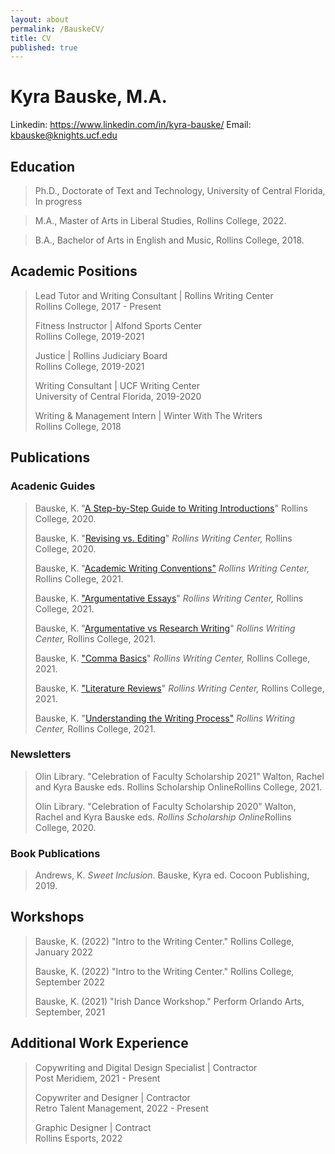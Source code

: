 ```yaml
---
layout: about
permalink: /BauskeCV/
title: CV
published: true
---
```


# Kyra Bauske, M.A.

Linkedin: https://www.linkedin.com/in/kyra-bauske/  Email: kbauske@knights.ucf.edu 

## Education 

> Ph.D., Doctorate of Text and Technology, University of Central Florida, In progress

> M.A., Master of Arts in Liberal Studies, Rollins College, 2022.

> B.A., Bachelor of Arts in English and Music, Rollins College, 2018.

## Academic Positions

> Lead Tutor and Writing Consultant \| Rollins Writing Center\
> Rollins College, 2017 - Present
>
> Fitness Instructor \| Alfond Sports Center\
> Rollins College, 2019-2021
>
> Justice \| Rollins Judiciary Board\
> Rollins College, 2019-2021
>
> Writing Consultant \| UCF Writing Center\
> University of Central Florida, 2019-2020
>
> Writing & Management Intern \| Winter With The Writers\
> Rollins College, 2018

## Publications

### Acadenic Guides

> Bauske, K. \"[A Step-by-Step Guide to Writing
> Introductions](https://www.rollins.edu/library/twc/intros-step-by-step.pdf)\"
> Rollins College, 2020.
>
> Bauske, K. \"[Revising vs.
> Editing](https://www.rollins.edu/library/twc/editing_vs_revising.pdf)\"
> *Rollins Writing Center,* Rollins College, 2020.
>
> Bauske, K. \"[Academic Writing
> Conventions\"](https://www.rollins.edu/library/twc/academic-writing-conventions.pdf)
> *Rollins Writing Center,* Rollins College, 2021.
>
> Bauske, K. [\"Argumentative
> Essays](https://www.rollins.edu/library/twc/argumentative-essay.pdf)\"
> *Rollins Writing Center,* Rollins College, 2021.
>
> Bauske, K. \"[Argumentative vs Research
> Writing](https://www.rollins.edu/library/twc/argumentative-vs-research-papers.pdf)\"
> *Rollins Writing Center,* Rollins College, 2021.
>
> Bauske, K. [\"Comma
> Basics](https://www.rollins.edu/library/twc/comma-basics.pdf)\"
> *Rollins Writing Center,* Rollins College, 2021.
>
> Bauske, K. [\"Literature
> Reviews](https://www.rollins.edu/library/twc/literature-reviews.pdf)\"
> *Rollins Writing Center,* Rollins College, 2021.
>
> Bauske, K. \"[Understanding the Writing
> Process\"](https://www.rollins.edu/library/twc/understanding-the-writing-process.pdf)
> *Rollins Writing Center,* Rollins College, 2021.
>
### Newsletters
>
> Olin Library. \"Celebration of Faculty Scholarship 2021\" Walton,
> Rachel and Kyra Bauske eds. Rollins Scholarship OnlineRollins College,
> 2021.
>
> Olin Library. \"Celebration of Faculty Scholarship 2020\" Walton,
> Rachel and Kyra Bauske eds. *Rollins Scholarship Online*Rollins
> College, 2020.

### Book Publications

> Andrews, K. *Sweet Inclusion*. Bauske, Kyra ed. Cocoon Publishing,
> 2019.

## Workshops

> Bauske, K. (2022) \"Intro to the Writing Center.\" Rollins College,
> January 2022
>
> Bauske, K. (2022) \"Intro to the Writing Center.\" Rollins College,
> September 2022
>
> Bauske, K. (2021) \"Irish Dance Workshop.\" Perform Orlando Arts,
> September, 2021

## Additional Work Experience 

> Copywriting and Digital Design Specialist \| Contractor\
> Post Meridiem, 2021 - Present
>
> Copywriter and Designer \| Contractor\
> Retro Talent Management, 2022 - Present
>
> Graphic Designer \| Contract\
> Rollins Esports, 2022